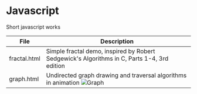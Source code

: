 Javascript
==========

Short javascript works

| File | Description |
|--------------|-------------|
| fractal.html | Simple fractal demo, inspired by Robert Sedgewick's Algorithms in C, Parts 1-4, 3rd edition |
| graph.html   | Undirected graph drawing and traversal algorithms in animation ![Graph](http://img3.douban.com/view/photo/large/public/p2161857623.jpg) |
